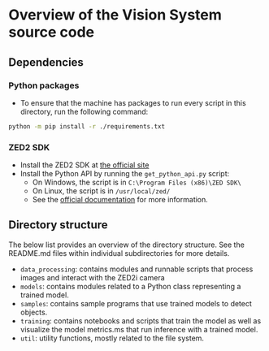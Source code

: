 # Overview of the Vision System source code

## Dependencies

### Python packages

* To ensure that the machine has packages to run every script in this directory, run the following command:
```bash
python -m pip install -r ./requirements.txt
```
### ZED2 SDK

* Install the ZED2 SDK at [the official site](https://www.stereolabs.com/developers/release/)
* Install the Python API by running the `get_python_api.py` script:
    * On Windows, the script is in `C:\Program Files (x86)\ZED SDK\`
    * On Linux, the script is in `/usr/local/zed/`
    * See the [official documentation](https://www.stereolabs.com/docs/app-development/python/install/#installing-the-python-api) for more information.

## Directory structure

The below list provides an overview of the directory structure.
See the README.md files within individual subdirectories for more details.
* `data_processing`: contains modules and runnable scripts that process images and interact with the ZED2i camera
* `models`: contains modules related to a Python class representing a trained model.
* `samples`: contains sample programs that use trained models to detect objects.
* `training`: contains notebooks and scripts that train the model as well as visualize the model metrics.ms that run inference with a trained model.
* `util`: utility functions, mostly related to the file system.
